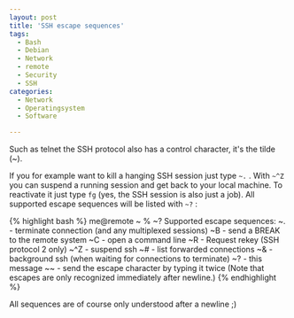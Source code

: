 ```yaml
---
layout: post
title: 'SSH escape sequences'
tags:
  - Bash
  - Debian
  - Network
  - remote
  - Security
  - SSH
categories:
  - Network
  - Operatingsystem
  - Software

---
```


Such as telnet the SSH protocol also has a control character, it's the tilde (~).

If you for example want to kill a hanging SSH session just type  `~.` . With  `~^Z`  you can suspend a running session and get back to your local machine. To reactivate it just type  `fg`  (yes, the SSH session is also just a job).
All supported escape sequences will be listed with  `~?` :


{% highlight bash %}
me@remote ~ % ~?
Supported escape sequences:
  ~.  - terminate connection (and any multiplexed sessions)
  ~B  - send a BREAK to the remote system
  ~C  - open a command line
  ~R  - Request rekey (SSH protocol 2 only)
  ~^Z - suspend ssh
  ~#  - list forwarded connections
  ~&  - background ssh (when waiting for connections to terminate)
  ~?  - this message
  ~~  - send the escape character by typing it twice
(Note that escapes are only recognized immediately after newline.)
{% endhighlight %}



All sequences are of course only understood after a newline ;)
